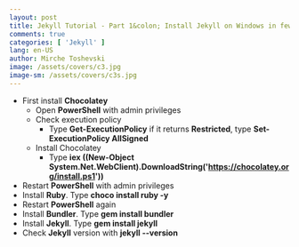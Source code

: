 ```yaml
---
layout: post
title: Jekyll Tutorial - Part 1&colon; Install Jekyll on Windows in few easy steps
comments: true
categories: [ 'Jekyll' ]
lang: en-US
author: Mirche Toshevski
image: /assets/covers/c3.jpg
image-sm: /assets/covers/c3s.jpg
---
```


- First install **Chocolatey**
	- Open **PowerShell** with admin privileges
	- Check execution policy
		- Type **Get-ExecutionPolicy** if it returns **Restricted**, type **Set-ExecutionPolicy AllSigned**
	- Install Chocolatey
		- Type **iex ((New-Object System.Net.WebClient).DownloadString('https://chocolatey.org/install.ps1'))**
- Restart **PowerShell** with admin privileges
- Install **Ruby**. Type **choco install ruby -y**
- Restart **PowerShell** again
- Install **Bundler**. Type **gem install bundler**
- Install **Jekyll**. Type **gem install jekyll**
- Check **Jekyll** version with **jekyll --version**